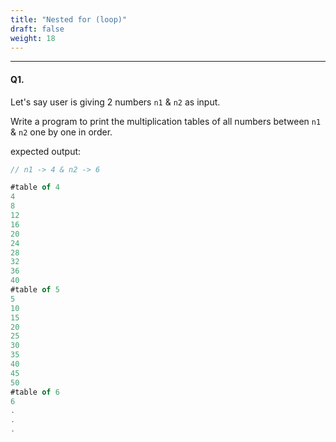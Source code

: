 ```yaml
---
title: "Nested for (loop)"
draft: false
weight: 18
---
```


---

#### Q1.

Let's say user is giving 2 numbers `n1` & `n2` as input.

Write a program to print the multiplication tables of all numbers between `n1` & `n2` one by one in order.

expected output:

```jsx
// n1 -> 4 & n2 -> 6

#table of 4
4
8
12
16
20
24
28
32
36
40
#table of 5
5
10
15
20
25
30
35
40
45
50
#table of 6
6
.
.
.
```

<!-- (**NOTE:** Your program should be flexible enough so that in case in future, if we want to print tables of numbers bw 4 & 15 then it can be updated very easily.) -->